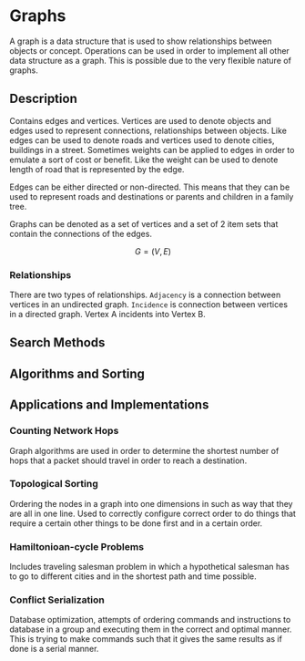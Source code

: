 # Graphs

A graph is a data structure that is used to show relationships between objects or concept.
Operations can be used in order to implement all other data structure as a graph. This is possible due to the 
very flexible nature of graphs. 

## Description

Contains edges and vertices. Vertices are used to denote objects and edges used to represent connections,
relationships between objects. Like edges can be used to denote roads and vertices used to denote cities, 
buildings in a street. Sometimes weights can be applied to edges in order to emulate a sort of cost or benefit.
Like the weight can be used to denote length of road that is represented by the edge.

Edges can be either directed or non-directed. This means that they can be used to represent roads and destinations
or parents and children in a family tree.

Graphs can be denoted as a set of vertices and a set of 2 item sets that contain the connections of the edges.

$$
G = (V, E)
$$

### Relationships

There are two types of relationships. `Adjacency` is a connection between vertices in an undirected graph.
`Incidence` is connection between vertices in a directed graph. Vertex A incidents into Vertex B.

## Search Methods

## Algorithms and Sorting

## Applications and Implementations

### Counting Network Hops

Graph algorithms are used in order to determine the shortest number of hops that a packet should travel 
in order to reach a destination.

### Topological Sorting

Ordering the nodes in a graph into one dimensions in such as way that they are all in one line. Used to 
correctly configure correct order to do things that require a certain other things to be done first and in a 
certain order. 

### Hamiltonioan-cycle Problems

Includes traveling salesman problem in which a hypothetical salesman has to go to different cities and in the
shortest path and time possible.

### Conflict Serialization

Database optimization, attempts of ordering commands and instructions to database in a group and executing them 
in the correct and optimal manner. This is trying to make commands such that it gives the same results as if done
is a serial manner. 

